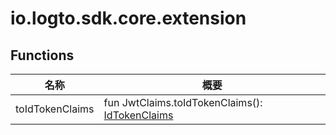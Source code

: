 # io.logto.sdk.core.extension


## Functions

| 名称 | 概要 |
|---|---|
| toIdTokenClaims | fun JwtClaims.toIdTokenClaims(): [IdTokenClaims](../io.logto.sdk.core.type/-id-token-claims/index.md) |
